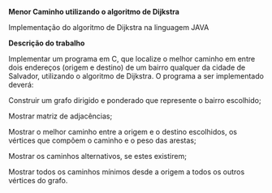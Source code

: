 **Menor Caminho utilizando o algoritmo de Dijkstra**

Implementação do algoritmo de Dijkstra na linguagem JAVA


**Descrição do trabalho**

Implementar um programa em C, que localize o melhor caminho em entre dois endereços (origem e destino) de um bairro qualquer da cidade de Salvador, utilizando o algoritmo de Dijkstra. O programa a ser implementado deverá:

Construir um grafo dirigido e ponderado que represente o bairro escolhido;

Mostrar matriz de adjacências;

Mostrar o melhor caminho entre a origem e o destino escolhidos, os vértices que compõem o caminho e o peso das arestas;

Mostrar os caminhos alternativos, se estes existirem;

Mostrar todos os caminhos mínimos desde a origem a todos os outros vértices do grafo.
